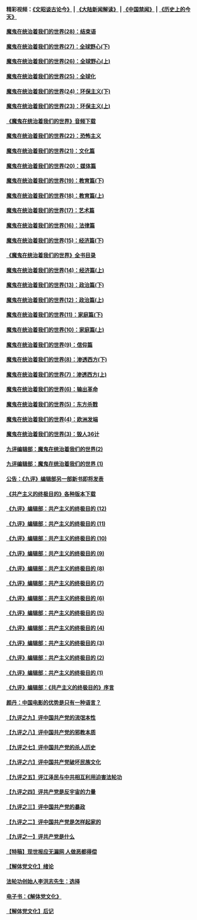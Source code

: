 #### 精彩视频：[《文昭谈古论今》](https://github.com/gfw-breaker/wenzhao/blob/master/README.md?t=01150330) | [《大陆新闻解读》](https://github.com/gfw-breaker/ntdtv-comedy/blob/master/README.md?t=01150330) | [《中国禁闻》](https://github.com/gfw-breaker/ntdtv-news/blob/master/README.md?t=01150330) | [《历史上的今天》](https://github.com/gfw-breaker/today-in-history/blob/master/README.md?t=01150330) 

#### [魔鬼在统治着我们的世界(28)：结束语](../pages/nsc422/n10936246.md?t=01150330) 

#### [魔鬼在统治着我们的世界(27)：全球野心(下)](../pages/nsc422/n10928319.md?t=01150330) 

#### [魔鬼在统治着我们的世界(26)：全球野心(上)](../pages/nsc422/n10900318.md?t=01150330) 

#### [魔鬼在统治着我们的世界(25)：全球化](../pages/nsc422/n10788205.md?t=01150330) 

#### [魔鬼在统治着我们的世界(24)：环保主义(下)](../pages/nsc422/n10695307.md?t=01150330) 

#### [魔鬼在统治着我们的世界(23)：环保主义(上)](../pages/nsc422/n10688613.md?t=01150330) 

#### [《魔鬼在统治着我们的世界》音频下载](../pages/nsc422/n10635553.md?t=01150330) 

#### [魔鬼在统治着我们的世界(22)：恐怖主义](../pages/nsc422/n10614727.md?t=01150330) 

#### [魔鬼在统治着我们的世界(21)：文化篇](../pages/nsc422/n10597706.md?t=01150330) 

#### [魔鬼在统治着我们的世界(20)：媒体篇](../pages/nsc422/n10586579.md?t=01150330) 

#### [魔鬼在统治着我们的世界(19)：教育篇(下)](../pages/nsc422/n10564808.md?t=01150330) 

#### [魔鬼在统治着我们的世界(18)：教育篇(上)](../pages/nsc422/n10526970.md?t=01150330) 

#### [魔鬼在统治着我们的世界(17)：艺术篇](../pages/nsc422/n10499093.md?t=01150330) 

#### [魔鬼在统治着我们的世界(16)：法律篇](../pages/nsc422/n10485969.md?t=01150330) 

#### [魔鬼在统治着我们的世界(15)：经济篇(下)](../pages/nsc422/n10469975.md?t=01150330) 

#### [《魔鬼在统治着我们的世界》全书目录](../pages/nsc422/n10464261.md?t=01150330) 

#### [魔鬼在统治着我们的世界(14)：经济篇(上)](../pages/nsc422/n10457370.md?t=01150330) 

#### [魔鬼在统治着我们的世界(13)：政治篇(下)](../pages/nsc422/n10448270.md?t=01150330) 

#### [魔鬼在统治着我们的世界(12)：政治篇(上)](../pages/nsc422/n10444576.md?t=01150330) 

#### [魔鬼在统治着我们的世界(11)：家庭篇(下)](../pages/nsc422/n10440961.md?t=01150330) 

#### [魔鬼在统治着我们的世界(10)：家庭篇(上)](../pages/nsc422/n10435448.md?t=01150330) 

#### [魔鬼在统治着我们的世界(9)：信仰篇](../pages/nsc422/n10432159.md?t=01150330) 

#### [魔鬼在统治着我们的世界(8)：渗透西方(下)](../pages/nsc422/n10429603.md?t=01150330) 

#### [魔鬼在统治着我们的世界(7)：渗透西方(上)](../pages/nsc422/n10426013.md?t=01150330) 

#### [魔鬼在统治着我们的世界(6)：输出革命](../pages/nsc422/n10421536.md?t=01150330) 

#### [魔鬼在统治着我们的世界(5)：东方杀戮](../pages/nsc422/n10417707.md?t=01150330) 

#### [魔鬼在统治着我们的世界(4)：欧洲发端](../pages/nsc422/n10414890.md?t=01150330) 

#### [魔鬼在统治着我们的世界(3)：毁人36计](../pages/nsc422/n10411583.md?t=01150330) 

#### [九评编辑部：魔鬼在统治着我们的世界(2)](../pages/nsc422/n10410036.md?t=01150330) 

#### [九评编辑部：魔鬼在统治着我们的世界 (1)](../pages/nsc422/n10406825.md?t=01150330) 

#### [公告：《九评》编辑部另一部新书即将发表](../pages/nsc422/n10405104.md?t=01150330) 

#### [《共产主义的终极目的》各种版本下载](../pages/nsc422/n10022138.md?t=01150330) 

#### [《九评》编辑部：共产主义的终极目的 (12)](../pages/nsc422/n9933272.md?t=01150330) 

#### [《九评》编辑部：共产主义的终极目的 (11)](../pages/nsc422/n9924973.md?t=01150330) 

#### [《九评》编辑部：共产主义的终极目的 (10)](../pages/nsc422/n9920883.md?t=01150330) 

#### [《九评》编辑部：共产主义的终极目的 (9)](../pages/nsc422/n9916363.md?t=01150330) 

#### [《九评》编辑部：共产主义的终极目的 (8)](../pages/nsc422/n9912488.md?t=01150330) 

#### [《九评》编辑部：共产主义的终极目的 (7)](../pages/nsc422/n9901176.md?t=01150330) 

#### [《九评》编辑部：共产主义的终极目的 (6)](../pages/nsc422/n9899359.md?t=01150330) 

#### [《九评》编辑部：共产主义的终极目的 (5)](../pages/nsc422/n9893174.md?t=01150330) 

#### [《九评》编辑部：共产主义的终极目的 (4)](../pages/nsc422/n9891246.md?t=01150330) 

#### [《九评》编辑部：共产主义的终极目的 (3)](../pages/nsc422/n9879879.md?t=01150330) 

#### [《九评》编辑部：共产主义的终极目的 (2)](../pages/nsc422/n9876205.md?t=01150330) 

#### [《九评》编辑部：共产主义的终极目的 (1)](../pages/nsc422/n9865857.md?t=01150330) 

#### [《九评》编辑部：《共产主义的终极目的》序言](../pages/nsc422/n9862666.md?t=01150330) 

#### [颜丹：中国电影的优势是只有一种语言？](../pages/nsc422/n9583062.md?t=01150330) 

#### [【九评之九】评中国共产党的流氓本性](../pages/nsc422/n737542.md?t=01150330) 

#### [【九评之八】评中国共产党的邪教本质](../pages/nsc422/n735942.md?t=01150330) 

#### [【九评之七】评中国共产党的杀人历史](../pages/nsc422/n733806.md?t=01150330) 

#### [【九评之六】评中国共产党破坏民族文化](../pages/nsc422/n731667.md?t=01150330) 

#### [【九评之五】评江泽民与中共相互利用迫害法轮功](../pages/nsc422/n730058.md?t=01150330) 

#### [【九评之四】评共产党是反宇宙的力量](../pages/nsc422/n727814.md?t=01150330) 

#### [【九评之三】评中国共产党的暴政](../pages/nsc422/n725597.md?t=01150330) 

#### [【九评之二】评中国共产党是怎样起家的](../pages/nsc422/n723946.md?t=01150330) 

#### [【九评之一】评共产党是什么](../pages/nsc422/n722529.md?t=01150330) 

#### [【特稿】现世报应无漏网 人做恶都得偿](../pages/nsc422/n4215167.md?t=01150330) 

#### [【解体党文化】绪论](../pages/nsc422/n1449356.md?t=01150330) 

#### [法轮功创始人李洪志先生：选择](../pages/nsc422/n3580738.md?t=01150330) 

#### [电子书：《解体党文化》](../pages/nsc422/n1573484.md?t=01150330) 

#### [【解体党文化】后记](../pages/nsc422/n1531999.md?t=01150330) 

